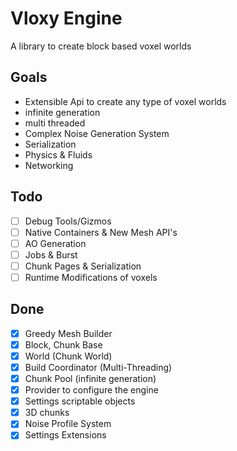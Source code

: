 ﻿# Vloxy Engine
A library to create block based voxel worlds

## Goals
- Extensible Api to create any type of voxel worlds
- infinite generation
- multi threaded
- Complex Noise Generation System
- Serialization
- Physics & Fluids
- Networking

## Todo
- [ ] Debug Tools/Gizmos
- [ ] Native Containers & New Mesh API's
- [ ] AO Generation
- [ ] Jobs & Burst
- [ ] Chunk Pages & Serialization
- [ ] Runtime Modifications of voxels

## Done
- [x] Greedy Mesh Builder
- [x] Block, Chunk Base
- [x] World (Chunk World)
- [x] Build Coordinator (Multi-Threading)
- [x] Chunk Pool (infinite generation)
- [x] Provider to configure the engine
- [x] Settings scriptable objects
- [x] 3D chunks
- [x] Noise Profile System
- [x] Settings Extensions